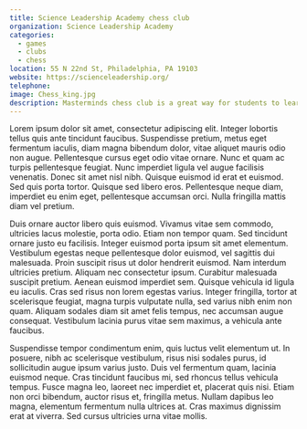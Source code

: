 ```yaml
---
title: Science Leadership Academy chess club
organization: Science Leadership Academy
categories:
  - games
  - clubs
  - chess
location: 55 N 22nd St, Philadelphia, PA 19103
website: https://scienceleadership.org/
telephone:
image: Chess_king.jpg
description: Masterminds chess club is a great way for students to learn tactics, logic, and strategy! Club meetings weekly for all skill levels.
---
```

Lorem ipsum dolor sit amet, consectetur adipiscing elit. Integer lobortis tellus quis ante tincidunt faucibus. Suspendisse pretium, metus eget fermentum iaculis, diam magna bibendum dolor, vitae aliquet mauris odio non augue. Pellentesque cursus eget odio vitae ornare. Nunc et quam ac turpis pellentesque feugiat. Nunc imperdiet ligula vel augue facilisis venenatis. Donec sit amet nisl nibh. Quisque euismod id erat et euismod. Sed quis porta tortor. Quisque sed libero eros. Pellentesque neque diam, imperdiet eu enim eget, pellentesque accumsan orci. Nulla fringilla mattis diam vel pretium.

Duis ornare auctor libero quis euismod. Vivamus vitae sem commodo, ultricies lacus molestie, porta odio. Etiam non tempor quam. Sed tincidunt ornare justo eu facilisis. Integer euismod porta ipsum sit amet elementum. Vestibulum egestas neque pellentesque dolor euismod, vel sagittis dui malesuada. Proin suscipit risus ut dolor hendrerit euismod. Nam interdum ultricies pretium. Aliquam nec consectetur ipsum. Curabitur malesuada suscipit pretium. Aenean euismod imperdiet sem. Quisque vehicula id ligula eu iaculis. Cras sed risus non lorem egestas varius. Integer fringilla, tortor at scelerisque feugiat, magna turpis vulputate nulla, sed varius nibh enim non quam. Aliquam sodales diam sit amet felis tempus, nec accumsan augue consequat. Vestibulum lacinia purus vitae sem maximus, a vehicula ante faucibus.

Suspendisse tempor condimentum enim, quis luctus velit elementum ut. In posuere, nibh ac scelerisque vestibulum, risus nisi sodales purus, id sollicitudin augue ipsum varius justo. Duis vel fermentum quam, lacinia euismod neque. Cras tincidunt faucibus mi, sed rhoncus tellus vehicula tempus. Fusce magna leo, laoreet nec imperdiet et, placerat quis nisi. Etiam non orci bibendum, auctor risus et, fringilla metus. Nullam dapibus leo magna, elementum fermentum nulla ultrices at. Cras maximus dignissim erat at viverra. Sed cursus ultricies urna vitae mollis.
